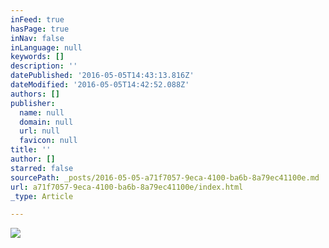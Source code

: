 ```yaml
---
inFeed: true
hasPage: true
inNav: false
inLanguage: null
keywords: []
description: ''
datePublished: '2016-05-05T14:43:13.816Z'
dateModified: '2016-05-05T14:42:52.088Z'
authors: []
publisher:
  name: null
  domain: null
  url: null
  favicon: null
title: ''
author: []
starred: false
sourcePath: _posts/2016-05-05-a71f7057-9eca-4100-ba6b-8a79ec41100e.md
url: a71f7057-9eca-4100-ba6b-8a79ec41100e/index.html
_type: Article

---
```

![](https://the-grid-user-content.s3-us-west-2.amazonaws.com/c3981cf8-3443-4743-a4d0-e34a40f0ddaf.jpg)